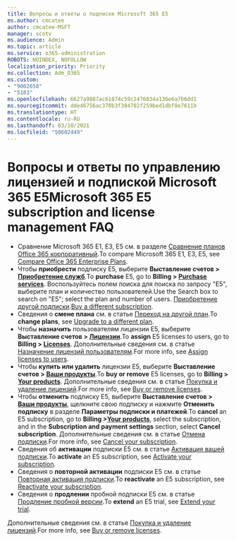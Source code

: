 ```yaml
---
title: Вопросы и ответы о подписке Microsoft 365 E5
ms.author: cmcatee
author: cmcatee-MSFT
manager: scotv
ms.audience: Admin
ms.topic: article
ms.service: o365-administration
ROBOTS: NOINDEX, NOFOLLOW
localization_priority: Priority
ms.collection: Adm_O365
ms.custom:
- "9002658"
- "5183"
ms.openlocfilehash: 6627a9887ac61874c59c2476834a136e6a7b6dd1
ms.sourcegitcommit: dde46756ac370b3f384702f259bed1dbf8e7611b
ms.translationtype: HT
ms.contentlocale: ru-RU
ms.lasthandoff: 03/10/2021
ms.locfileid: "50602449"
---
```

# <a name="microsoft-365-e5-subscription-and-license-management-faq"></a><span data-ttu-id="93d38-102">Вопросы и ответы по управлению лицензией и подпиской Microsoft 365 E5</span><span class="sxs-lookup"><span data-stu-id="93d38-102">Microsoft 365 E5 subscription and license management FAQ</span></span>

- <span data-ttu-id="93d38-103">Сравнение Microsoft 365 E1, E3, E5 см. в разделе [Сравнение планов Office 365 корпоративный](https://www.microsoft.com/microsoft-365/business/compare-more-office-365-for-business-plans).</span><span class="sxs-lookup"><span data-stu-id="93d38-103">To compare Microsoft 365 E1, E3, E5, see [Compare Office 365 Enterprise Plans](https://www.microsoft.com/microsoft-365/business/compare-more-office-365-for-business-plans).</span></span>
- <span data-ttu-id="93d38-104">Чтобы **приобрести** подписку E5, выберите **Выставление счетов > [Приобретение служб](https://go.microsoft.com/fwlink/p/?linkid=868433)**.</span><span class="sxs-lookup"><span data-stu-id="93d38-104">To **purchase** E5, go to **Billing > [Purchase services](https://go.microsoft.com/fwlink/p/?linkid=868433)**.</span></span> <span data-ttu-id="93d38-105">Воспользуйтесь полем поиска для поиска по запросу "E5", выберите план и количество пользователей.</span><span class="sxs-lookup"><span data-stu-id="93d38-105">Use the Search box to search on "E5"; select the plan and number of users.</span></span> <span data-ttu-id="93d38-106">[Приобретение другой подписки](https://docs.microsoft.com/microsoft-365/commerce/try-or-buy-microsoft-365#buy-a-different-subscription).</span><span class="sxs-lookup"><span data-stu-id="93d38-106">[Buy a different subscription](https://docs.microsoft.com/microsoft-365/commerce/try-or-buy-microsoft-365#buy-a-different-subscription).</span></span>
- <span data-ttu-id="93d38-107">Сведения о **смене плана** см. в статье [Переход на другой план](https://docs.microsoft.com/microsoft-365/commerce/subscriptions/upgrade-to-different-plan).</span><span class="sxs-lookup"><span data-stu-id="93d38-107">To **change plans**, see [Upgrade to a different plan](https://docs.microsoft.com/microsoft-365/commerce/subscriptions/upgrade-to-different-plan).</span></span>
- <span data-ttu-id="93d38-108">Чтобы **назначить** пользователям лицензии E5, выберите **Выставление счетов > [Лицензии](https://go.microsoft.com/fwlink/p/?linkid=842264)**.</span><span class="sxs-lookup"><span data-stu-id="93d38-108">To **assign** E5 licenses to users, go to **Billing > [Licenses](https://go.microsoft.com/fwlink/p/?linkid=842264)**.</span></span> <span data-ttu-id="93d38-109">Дополнительные сведения см. в статье [Назначение лицензий пользователям](https://docs.microsoft.com/microsoft-365/admin/manage/assign-licenses-to-users).</span><span class="sxs-lookup"><span data-stu-id="93d38-109">For more info, see [Assign licenses to users](https://docs.microsoft.com/microsoft-365/admin/manage/assign-licenses-to-users).</span></span>
- <span data-ttu-id="93d38-110">Чтобы **купить или удалить** лицензии E5, выберите **Выставление счетов > [Ваши продукты](https://go.microsoft.com/fwlink/p/?linkid=842054)**.</span><span class="sxs-lookup"><span data-stu-id="93d38-110">To **buy or remove** E5 licenses, go to **Billing > [Your products](https://go.microsoft.com/fwlink/p/?linkid=842054)**.</span></span> <span data-ttu-id="93d38-111">Дополнительные сведения см. в статье [Покупка и удаление лицензий](https://docs.microsoft.com/microsoft-365/commerce/licenses/buy-licenses).</span><span class="sxs-lookup"><span data-stu-id="93d38-111">For more info, see [Buy or remove licenses](https://docs.microsoft.com/microsoft-365/commerce/licenses/buy-licenses).</span></span>
- <span data-ttu-id="93d38-112">Чтобы **отменить** подписку E5, выберите **Выставление счетов > [Ваши продукты](https://go.microsoft.com/fwlink/p/?linkid=842054)**, щелкните свою подписку и нажмите **Отменить подписку** в разделе **Параметры подписки и платежей**.</span><span class="sxs-lookup"><span data-stu-id="93d38-112">To **cancel** an E5 subscription, go to **Billing >[Your products](https://go.microsoft.com/fwlink/p/?linkid=842054)**, select the subscription, and in the **Subscription and payment settings** section, select **Cancel subscription**.</span></span> <span data-ttu-id="93d38-113">Дополнительные сведения см. в статье [Отмена подписки](https://docs.microsoft.com/microsoft-365/commerce/subscriptions/cancel-your-subscription).</span><span class="sxs-lookup"><span data-stu-id="93d38-113">For more info, see [Cancel your subscription](https://docs.microsoft.com/microsoft-365/commerce/subscriptions/cancel-your-subscription).</span></span>
- <span data-ttu-id="93d38-114">Сведения об **активации** подписки E5 см. в статье [Активация вашей подписки](https://docs.microsoft.com/alchemyinsights/activate-your-office-365-subscription).</span><span class="sxs-lookup"><span data-stu-id="93d38-114">To **activate** an E5 subscription, see [Activate your subscription](https://docs.microsoft.com/alchemyinsights/activate-your-office-365-subscription).</span></span>
- <span data-ttu-id="93d38-115">Сведения о **повторной активации** подписки E5 см. в статье [Повторная активация подписки](https://docs.microsoft.com/alchemyinsights/reactivate-your-subscription).</span><span class="sxs-lookup"><span data-stu-id="93d38-115">To **reactivate** an E5 subscription, see [Reactivate your subscription](https://docs.microsoft.com/alchemyinsights/reactivate-your-subscription).</span></span>
- <span data-ttu-id="93d38-116">Сведения о **продлении** пробной подписки E5 см. в статье [Продление пробной версии](https://docs.microsoft.com/microsoft-365/commerce/extend-your-trial).</span><span class="sxs-lookup"><span data-stu-id="93d38-116">To **extend** an E5 trial, see [Extend your trial](https://docs.microsoft.com/microsoft-365/commerce/extend-your-trial).</span></span>

<span data-ttu-id="93d38-117">Дополнительные сведения см. в статье [Покупка и удаление лицензий](https://docs.microsoft.com/microsoft-365/commerce/licenses/buy-licenses).</span><span class="sxs-lookup"><span data-stu-id="93d38-117">For more info, see [Buy or remove licenses](https://docs.microsoft.com/microsoft-365/commerce/licenses/buy-licenses).</span></span>